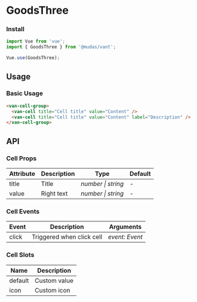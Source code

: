 # GoodsThree

### Install

```js
import Vue from 'vue';
import { GoodsThree } from '@mudas/vant';

Vue.use(GoodsThree);
```

## Usage

### Basic Usage

```html
<van-cell-group>
  <van-cell title="Cell title" value="Content" />
  <van-cell title="Cell title" value="Content" label="Description" />
</van-cell-group>
```


## API
### Cell Props

| Attribute | Description | Type | Default |
| --- | --- | --- | --- |
| title | Title | _number \| string_ | - |
| value | Right text | _number \| string_ | - |


### Cell Events

| Event | Description               | Arguments      |
| ----- | ------------------------- | -------------- |
| click | Triggered when click cell | _event: Event_ |


### Cell Slots

| Name       | Description                       |
| ---------- | --------------------------------- |
| default    | Custom value                      |
| icon       | Custom icon                       |
